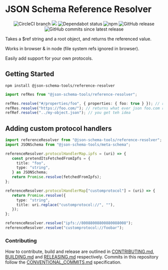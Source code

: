 # JSON Schema Reference Resolver

<center>
  <span>
    <img alt="CircleCI branch" src="https://img.shields.io/circleci/project/github/json-schema-tools/reference-resolver/master.svg">
    <img src="https://codecov.io/gh/json-schema-tools/reference-resolver/branch/master/graph/badge.svg" />
    <img alt="Dependabot status" src="https://api.dependabot.com/badges/status?host=github&repo=json-schema-tools/reference-resolver" />
    <img alt="npm" src="https://img.shields.io/npm/dt/@json-schema-tools/reference-resolver.svg" />
    <img alt="GitHub release" src="https://img.shields.io/github/release/json-schema-tools/reference-resolver.svg" />
    <img alt="GitHub commits since latest release" src="https://img.shields.io/github/commits-since/json-schema-tools/reference-resolver/latest.svg" />
  </span>
</center>

Takes a $ref string and a root object, and returns the referenced value.

Works in browser & in node (file system refs ignored in browser).

Easily add support for your own protocols.

## Getting Started

`npm install @json-schema-tools/reference-resolver`

```typescript
import refRes from "@json-schema-tools/reference-resolver";

refRes.resolve("#/properties/foo", { properties: { foo: true } }); // returns true
refRes.resolve("https://foo.com/"); // returns what ever json foo.com returns
refRef.resolve("../my-object.json"); // you get teh idea
```

## Adding custom protocol handlers

```typescript
import referenceResolver from "@json-schema-tools/reference-resolver";
import JSONSchema from "@json-schema-tools/meta-schema";

referenceResolver.protocolHandlerMap.ipfs = (uri) => {
   const pretendItsFetchedFromIpfs = {
     title: "foo", 
     type: "string",
   } as JSONSchema;
   return Promise.resolve(fetchedFromIpfs);
};

referenceResolver.protocolHandlerMap["customprotocol"] = (uri) => {
   return Promise.resolve({ 
     type: "string", 
     title: uri.replace("customprotocol://", ""),
   });
};

referenceResolver.resolve("ipfs://80088008800880088008");
referenceResolver.resolve("customprotocol://foobar");
```


### Contributing

How to contribute, build and release are outlined in [CONTRIBUTING.md](CONTRIBUTING.md), [BUILDING.md](BUILDING.md) and [RELEASING.md](RELEASING.md) respectively. Commits in this repository follow the [CONVENTIONAL_COMMITS.md](CONVENTIONAL_COMMITS.md) specification.

